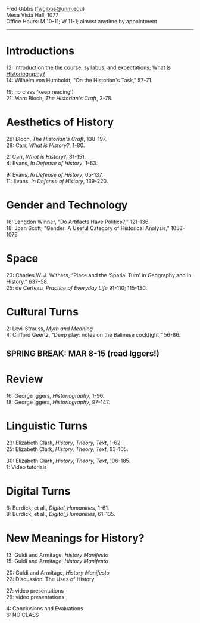 Fred Gibbs \([fwgibbs@unm.edu](mailto:fwgibbs@unm.edu)\)    
Mesa Vista Hall, 1077    
Office Hours: M 10-11; W 11-1; almost anytime by appointment    

-----

# Introductions
12: Introduction the the course, syllabus, and expectations; [What Is Historiography?](https://www.youtube.com/watch?v=pB3xb1_gp4Y&feature=youtube_gdata_player)  
14: Wilhelm von Humboldt, "On the Historian's Task," 57-71.  

19: no class (keep reading!)  
21: Marc Bloch, _The Historian's Craft_, 3-78. 

# Aesthetics of History
26: Bloch, _The Historian's Craft_, 138-197.  
28: Carr, _What is History?_, 1-80.  

2: Carr, _What is History?_, 81-151.  
4: Evans, _In Defense of History_, 1-63.  

9: Evans, _In Defense of History_, 65-137.  
11: Evans, _In Defense of History_, 139-220.  

# Gender and Technology
16: Langdon Winner, "Do Artifacts Have Politics?," 121-136.  
18: Joan Scott, "Gender: A Useful Category of Historical Analysis," 1053-1075.

# Space
23: Charles W. J. Withers, “Place and the ‘Spatial Turn’ in Geography and in History,” 637–58.  
25: de Certeau, _Practice of Everyday Life_ 91-110; 115-130.

# Cultural Turns
2: Levi-Strauss, _Myth and Meaning_  
4: Clifford Geertz, “Deep play: notes on the Balinese cockfight,” 56-86.

## SPRING BREAK: MAR  8-15 (read Iggers!)

# Review
16: George Iggers, _Historiography_, 1-96.  
18: George Iggers, _Historiography_, 97-147.

# Linguistic Turns
23: Elizabeth Clark, _History, Theory, Text_, 1-62.  
25: Elizabeth Clark, _History, Theory, Text_, 63-105.  

30: Elizabeth Clark, _History, Theory, Text_, 106-185.  
1: Video tutorials

# Digital Turns
6: Burdick, et al., _Digital\_Humanities_, 1-61.  
8: Burdick, et al., _Digital\_Humanities_, 61-135.

# New Meanings for History?
13: Guldi and Armitage, _History Manifesto_  
15: Guldi and Armitage, _History Manifesto_  

20: Guldi and Armitage, _History Manifesto_  
22: Discussion: The Uses of History

27: video presentations  
29: video presentations

4: Conclusions and Evaluations  
6: NO CLASS
